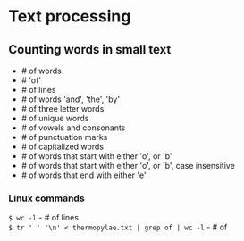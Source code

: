 # Text processing

## Counting words in small text

- \# of words 
- \# 'of'
- \# of lines
- \# of words 'and', 'the', 'by'
- \# of three letter words
- \# of unique words
- \# of vowels and consonants
- \# of punctuation marks 
- \# of capitalized words
- \# of words that start with either 'o', or 'b'
- \# of words that start with either 'o', or 'b', case insensitive
- \# of words that end with either 'e'

### Linux commands

`$ wc -l` - # of lines  
`$ tr ' ' '\n' < thermopylae.txt | grep of | wc -l` - # of  
